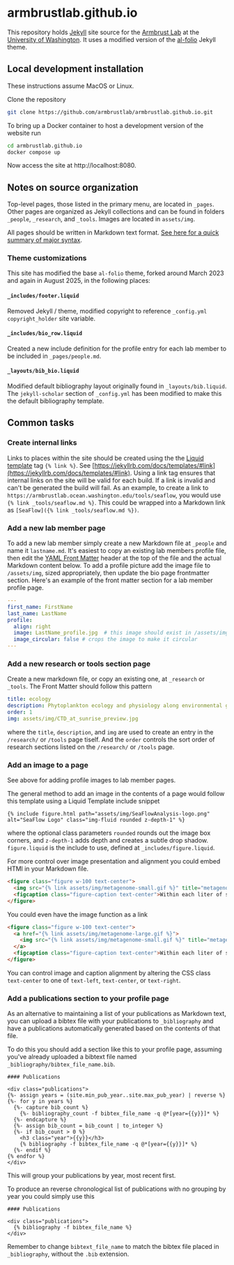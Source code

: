 # armbrustlab.github.io

This repository holds [Jekyll](https://jekyllrb.com) site source for the [Armbrust Lab](https://armbrustlab.ocean.washington.edu) at the [University of Washington](https://www.washington.edu/). It uses a modified version of the [al-folio](https://github.com/alshedivat/al-folio) Jekyll theme.

## Local development installation
These instructions assume MacOS or Linux.


Clone the repository

```sh
git clone https://github.com/armbrustlab/armbrustlab.github.io.git
```


To bring up a Docker container to host a development version of the website run

```sh
cd armbrustlab.github.io
docker compose up
```

Now access the site at http://localhost:8080.

## Notes on source organization
Top-level pages, those listed in the primary menu, are located in `_pages`. Other pages are organized as Jekyll collections and can be found in folders `_people`, `_research`, and `_tools`. Images are located in `assets/img`.

All pages should be written in Markdown text format. [See here for a quick summary of major syntax](https://www.markdownguide.org/basic-syntax).

### Theme customizations

This site has modified the base `al-folio` theme, forked around March 2023 and again in August 2025, in the following places:

#### `_includes/footer.liquid`

Removed Jekyll / theme, modified copyright to reference `_config.yml` `copyright_holder` site variable.

#### `_includes/bio_row.liquid`

Created a new include definition for the profile entry for each lab member to be included in `_pages/people.md`.

#### `_layouts/bib_bio.liquid`

Modified default bibliography layout originally found in `_layouts/bib.liquid`.
The `jekyll-scholar` section of `_config.yml` has been modified to make this the default bibliography template.

## Common tasks

### Create internal links

Links to places within the site should be created using the the [Liquid template](https://jekyllrb.com/docs/templates/) tag `{% link %}`. See [https://jekyllrb.com/docs/templates/#link](https://jekyllrb.com/docs/templates/#link). Using a link tag ensures that internal links on the site will be valid for each build. If a link is invalid and can't be generated the build will fail. As an example, to create a link to `https://armbrustlab.ocean.washington.edu/tools/seaflow`, you would use `{% link _tools/seaflow.md %}`. This could be wrapped into a Markdown link as `[SeaFlow]({% link _tools/seaflow.md %})`.

### Add a new lab member page

To add a new lab member simply create a new Markdown file at `_people` and name it `lastname.md`. It's easiest to copy an existing lab members profile file, then edit the [YAML Front Matter](https://jekyllrb.com/docs/frontmatter/) header at the top of the file and the actual Markdown content below. To add a profile picture add the image file to `/assets/img`, sized appropriately, then update the bio page frontmatter section. Here's an example of the front matter section for a lab member profile page.

```yaml
---
first_name: FirstName
last_name: LastName
profile:
  align: right
  image: LastName_profile.jpg  # this image should exist in /assets/img
  image_circular: false # crops the image to make it circular
---
```

### Add a new research or tools section page

Create a new markdown file, or copy an existing one, at `_research` or `_tools`.
The Front Matter should follow this pattern

```yaml
title: ecology
description: Phytoplankton ecology and physiology along environmental gradients
order: 1
img: assets/img/CTD_at_sunrise_preview.jpg
```

where the `title`, `description`, and `img` are used to create an entry in the `/research/` or `/tools` page tiself.
And the `order` controls the sort order of research sections listed on the `/research/` or `/tools` page.

### Add an image to a page

See above for adding profile images to lab member pages.

The general method to add an image in the contents of a page would follow this template using a Liquid Template include snippet

```liquid
{% include figure.html path="assets/img/SeaFlowAnalysis-logo.png" alt="SeaFlow Logo" class="img-fluid rounded z-depth-1" %}
```

where the optional class parameters `rounded` rounds out the image box corners,
and `z-depth-1` adds depth and creates a subtle drop shadow.
`figure.liquid` is the include to use, defined at `_includes/figure.liquid`.

For more control over image presentation and alignment you could embed HTMl in your Markdown file.

```html
<figure class="figure w-100 text-center">
  <img src="{% link assets/img/metagenome-small.gif %}" title="metagenome" class="figure-img img-fluid"/>
  <figcaption class="figure-caption text-center">Within each liter of seawater, how do a billion individual microbial cells compete for available resources, interact with one another, shape and respond to environmental change, and ultimately reproduce or perish?</figcaption>
</figure>
```

You could even have the image function as a link

```html
<figure class="figure w-100 text-center">
  <a href="{% link assets/img/metagenome-large.gif %}">
    <img src="{% link assets/img/metagenome-small.gif %}" title="metagenome" class="figure-img img-fluid"/>
  </a>
  <figcaption class="figure-caption text-center">Within each liter of seawater, how do a billion individual microbial cells compete for available resources, interact with one another, shape and respond to environmental change, and ultimately reproduce or perish?</figcaption>
</figure>
```

You can control image and caption alignment by altering the CSS class `text-center` to one of `text-left`, `text-center`, or `text-right`.

### Add a publications section to your profile page

As an alternative to maintaining a list of your publications as Markdown text,
you can upload a bibtex file with your publications to `_bibliography`
and have a publications automatically generated based on the contents of that file.

To do this you should add a section like this to your profile page,
assuming you've already uploaded a bibtext file named `_bibliography/bibtex_file_name.bib`.

```
#### Publications

<div class="publications">
{%- assign years = (site.min_pub_year..site.max_pub_year) | reverse %}
{%- for y in years %}
  {%- capture bib_count %}
    {%- bibliography_count -f bibtex_file_name -q @*[year={{y}}]* %}
  {%- endcapture %}
  {%- assign bib_count = bib_count | to_integer %}
  {%- if bib_count > 0 %}
    <h3 class="year">{{y}}</h3>
    {% bibliography -f bibtex_file_name -q @*[year={{y}}]* %}
  {%- endif %}
{% endfor %}
</div>
```

This will group your publications by year, most recent first.

To produce an reverse chronological list of publications with no grouping by year you could simply use this

```
#### Publications

<div class="publications">
  {% bibliography -f bibtex_file_name %}
</div>
```

Remember to change `bibtext_file_name` to match the bibtex file placed in `_bibliography`, without the `.bib` extension.

